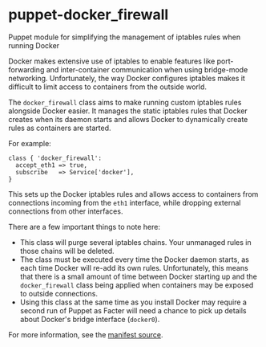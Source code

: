 # puppet-docker_firewall
Puppet module for simplifying the management of iptables rules when running Docker

Docker makes extensive use of iptables to enable features like port-forwarding and inter-container communication when using bridge-mode networking. Unfortunately, the way Docker configures iptables makes it difficult to limit access to containers from the outside world.

The `docker_firewall` class aims to make running custom iptables rules alongside Docker easier. It manages the static iptables rules that Docker creates when its daemon starts and allows Docker to dynamically create rules as containers are started.

For example:
```puppet
class { 'docker_firewall':
  accept_eth1 => true,
  subscribe   => Service['docker'],
}
```
This sets up the Docker iptables rules and allows access to containers from connections incoming from the `eth1` interface, while dropping external connections from other interfaces.

There are a few important things to note here:
* This class will purge several iptables chains. Your unmanaged rules in those chains will be deleted.
* The class must be executed every time the Docker daemon starts, as each time Docker will re-add its own rules. Unfortunately, this means that there is a small amount of time between Docker starting up and the `docker_firewall` class being applied when containers may be exposed to outside connections.
* Using this class at the same time as you install Docker may require a second run of Puppet as Facter will need a chance to pick up details about Docker's bridge interface (`docker0`).

For more information, see the [manifest source](manifests/init.pp).
